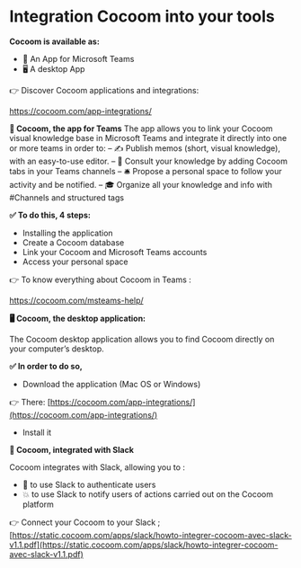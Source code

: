 # Integration Cocoom into your tools
**Cocoom is available as:**

- 📲 An App for Microsoft Teams
- 🖥 A desktop App

 
👉 Discover Cocoom applications and integrations:

https://cocoom.com/app-integrations/


**👀 Cocoom, the app for Teams**
The app allows you to link your Cocoom visual knowledge base in Microsoft Teams and integrate it directly into one or more teams in order to:
– ✍️ Publish memos (short, visual knowledge), with an easy-to-use editor.
– 📌 Consult your knowledge by adding Cocoom tabs in your Teams channels
– 🛎 Propose a personal space to follow your activity and be notified.
– 🎓 Organize all your knowledge and info with #Channels and structured tags
 
**✅ To do this, 4 steps:** 

- Installing the application
- Create a Cocoom database
- Link your Cocoom and Microsoft Teams accounts
- Access your personal space

 
👉 To know everything about Cocoom in Teams :

https://cocoom.com/msteams-help/


 
**🖥 Cocoom, the desktop application:**
 
The Cocoom desktop application allows you to find Cocoom directly on your computer’s desktop.
 
**✅ In order to do so,** 

- Download the application (Mac OS or Windows)

👉 There: [https://cocoom.com/app-integrations/](https://cocoom.com/app-integrations/)

- Install it

 
 
**📩 Cocoom, integrated with Slack**
 
Cocoom integrates with Slack, allowing you to :

- 👩 to use Slack to authenticate users
- 💥 to use Slack to notify users of actions carried out on the Cocoom platform

👉 Connect your Cocoom to your Slack ;
[https://static.cocoom.com/apps/slack/howto-integrer-cocoom-avec-slack-v1.1.pdf](https://static.cocoom.com/apps/slack/howto-integrer-cocoom-avec-slack-v1.1.pdf)

